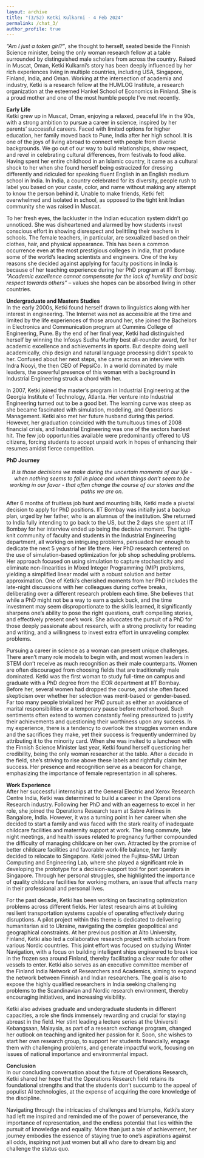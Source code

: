 ```yaml
---
layout: archive
title: "(3/52) Ketki Kulkarni - 4 Feb 2024"
permalink: /chat_3/
author_profile: true
---
```


*“Am I just a token girl?”*, she thought to herself, seated beside the Finnish Science minister, being the only woman research fellow at a table surrounded by distinguished male scholars from across the country. Raised in Muscat, Oman, Ketki Kulkarni’s story has been deeply influenced by her rich experiences living in multiple countries, including USA, Singapore, Finland, India, and Oman. Working at the intersection of academia and industry, Ketki is a research fellow at the HUMLOG Institute, a research organization at the esteemed Hankel School of Economics in Finland. She is a proud mother and one of the most humble people I’ve met recently. 

**Early Life**<br />
Ketki grew up in Muscat, Oman, enjoying a relaxed, peaceful life in the 90s, with a strong ambition to pursue a career in science, inspired by her parents’ successful careers. Faced with limited options for higher education, her family moved back to Pune, India after her high school. It is one of the joys of living abroad to connect with people from diverse backgrounds. We go out of our way to build relationships, show respect, and revel in celebrating cultural differences, from festivals to food alike. Having spent her entire childhood in an Islamic country, it came as a cultural shock to her when she found herself being ostracized for dressing differently and ridiculed for speaking fluent English in an English medium school in India. In India, a country celebrated for its diversity, people rush to label you based on your caste, color, and name without making any attempt to know the person behind it. Unable to make friends, Ketki felt overwhelmed and isolated in school, as opposed to the tight knit Indian community she was raised in Muscat.

To her fresh eyes, the lackluster in the Indian education system didn’t go unnoticed. She was disheartened and alarmed by how students invest conscious effort in showing disrespect and belittling their teachers in schools. The female teachers, in particular, are sexualized based on their clothes, hair, and physical appearance. This has been a common occurrence even at the most prestigious colleges in India, that produce some of the world’s leading scientists and engineers. One of the key reasons she decided against applying for faculty positions in India is because of her teaching experience during her PhD program at IIT Bombay. *“Academic excellence cannot compensate for the lack of humility and basic respect towards others”* – values she hopes can be absorbed living in other countries.

**Undergraduate and Masters Studies**<br />
In the early 2000s, Ketki found herself drawn to linguistics along with her interest in engineering. The Internet was not as accessible at the time and limited by the life experiences of those around her, she joined the Bachelors in Electronics and Communication program at Cummins College of Engineering, Pune. By the end of her final year, Ketki had distinguished herself by winning the Infosys Sudha Murthy best all-rounder award, for her academic excellence and achievements in sports. But despite doing well academically, chip design and natural language processing didn’t speak to her. Confused about her next steps, she came across an interview with Indra Nooyi, the then CEO of PepsiCo. In a world dominated by male leaders, the powerful presence of this woman with a background in Industrial Engineering struck a chord with her. 

In 2007, Ketki joined the master’s program in Industrial Engineering at the Georgia Institute of Technology, Atlanta. Her venture into Industrial Engineering turned out to be a good bet. The learning curve was steep as she became fascinated with simulation, modelling, and Operations Management. Ketki also met her future husband during this period. However, her graduation coincided with the tumultuous times of 2008 financial crisis, and Industrial Engineering was one of the sectors hardest hit. The few job opportunities available were predominantly offered to US citizens, forcing students to accept unpaid work in hopes of enhancing their resumes amidst fierce competition.

**PhD Journey**<br />
*<p style="text-align: center;">It is those decisions we make during the uncertain moments of our life - when nothing seems to fall in place and when things don’t seem to be working in our favor - that often change the course of our stories and the paths we are on.</p>*

After 6 months of fruitless job hunt and mounting bills, Ketki made a pivotal decision to apply for PhD positions. IIT Bombay was initially just a backup plan, urged by her father, who is an alumnus of the institution. She returned to India fully intending to go back to the US, but the 2 days she spent at IIT Bombay for her interview ended up being the decisive moment. The tight-knit community of faculty and students in the Industrial Engineering department, all working on intriguing problems, persuaded her enough to dedicate the next 5 years of her life there. Her PhD research centered on the use of simulation-based optimization for job shop scheduling problems. Her approach focused on using simulation to capture stochasticity and eliminate non-linearities in Mixed Integer Programming (MIP) problems, yielding a simplified linear model with a robust solution and better approximation. One of Ketki’s cherished moments from her PhD includes the late-night discussions with her colleagues during coffee breaks, deliberating over a different research problem each time. She believes that while a PhD might not be a way to earn a quick buck, and the time investment may seem disproportionate to the skills learned, it significantly sharpens one’s ability to pose the right questions, craft compelling stories, and effectively present one’s work. She advocates the pursuit of a PhD for those deeply passionate about research, with a strong proclivity for reading and writing, and a willingness to invest extra effort in unraveling complex problems. 

Pursuing a career in science as a woman can present unique challenges. There aren’t many role models to begin with, and most women leaders in STEM don’t receive as much recognition as their male counterparts. Women are often discouraged from choosing fields that are traditionally male dominated. Ketki was the first woman to study full-time on campus and graduate with a PhD degree from the IEOR department at IIT Bombay. Before her, several women had dropped the course, and she often faced skepticism over whether her selection was merit-based or gender-based. Far too many people trivialized her PhD pursuit as either an avoidance of marital responsibilities or a temporary pause before motherhood. Such sentiments often extend to women constantly feeling pressurized to justify their achievements and questioning their worthiness upon any success. In my experience, there is a tendency to overlook the struggles women endure and the sacrifices they make, yet their success is frequently undermined by attributing it to the minority card. When she was invited to a luncheon with the Finnish Science Minister last year, Ketki found herself questioning her credibility, being the only woman researcher at the table. After a decade in the field, she’s striving to rise above these labels and rightfully claim her success. Her presence and recognition serve as a beacon for change, emphasizing the importance of female representation in all spheres.

**Work Experience**<br />
After her successful internships at the General Electric and Xerox Research Centre India, Ketki was determined to build a career in the Operations Research industry. Following her PhD and with an eagerness to excel in her role, she joined the Operations Research team at Sabre Airlines in Bangalore, India. However, it was a turning point in her career when she decided to start a family and was faced with the stark reality of inadequate childcare facilities and maternity support at work. The long commute, late night meetings, and health issues related to pregnancy further compounded the difficulty of managing childcare on her own. Attracted by the promise of better childcare facilities and favorable work-life balance, her family decided to relocate to Singapore. Ketki joined the Fujitsu-SMU Urban Computing and Engineering Lab, where she played a significant role in developing the prototype for a decision-support tool for port operators in Singapore. Through her personal struggles, she highlighted the importance of quality childcare facilities for working mothers, an issue that affects many in their professional and personal lives.

For the past decade, Ketki has been working on fascinating optimization problems across different fields. Her latest research aims at building resilient transportation systems capable of operating effectively during disruptions. A pilot project within this theme is dedicated to delivering humanitarian aid to Ukraine, navigating the complex geopolitical and geographical constraints. At her previous position at Alto University, Finland, Ketki also led a collaborative research project with scholars from various Nordic countries. This joint effort was focused on studying Winter Navigation, with a focus on building intelligent ships engineered to break ice in the frozen sea around Finland, thereby facilitating a clear route for other vessels to enter. Ketki also serves as an executive committee member of the Finland India Network of Researchers and Academics, aiming to expand the network between Finnish and Indian researchers. The goal is also to expose the highly qualified researchers in India seeking challenging problems to the Scandinavian and Nordic research environment, thereby encouraging initiatives, and increasing visibility. 

Ketki also advises graduate and undergraduate students in different capacities, a role she finds immensely rewarding and crucial for staying abreast in the field. Her stint leading a lecture series at the Universiti Kebangsaan, Malaysia, as part of a research exchange program, changed her outlook on teaching and ignited her passion for it. Soon, she wishes to start her own research group, to support her students financially, engage them with challenging problems, and generate impactful work, focusing on issues of national importance and environmental impact. 

**Conclusion**<br />
In our concluding conversation about the future of Operations Research, Ketki shared her hope that the Operations Research field retains its foundational strengths and that the students don’t succumb to the appeal of populist AI technologies, at the expense of acquiring the core knowledge of the discipline. 

Navigating through the intricacies of challenges and triumphs, Ketki’s story had left me inspired and reminded me of the power of perseverance, the importance of representation, and the endless potential that lies within the pursuit of knowledge and equality. More than just a tale of achievement, her journey embodies the essence of staying true to one’s aspirations against all odds, inspiring not just women but all who dare to dream big and challenge the status quo.
